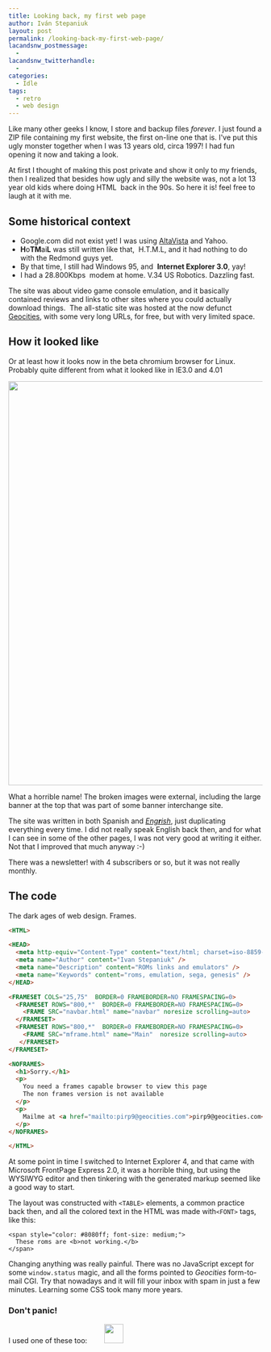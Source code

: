 ```yaml
---
title: Looking back, my first web page
author: Iván Stepaniuk
layout: post
permalink: /looking-back-my-first-web-page/
lacandsnw_postmessage:
  - 
lacandsnw_twitterhandle:
  - 
categories:
  - Idle
tags:
  - retro
  - web design
---
```

Like many other geeks I know, I store and backup files *forever*. I just found a ZIP file containing my first website, the first on-line one that is. I've put this ugly monster together when I was 13 years old, circa 1997! I had fun opening it now and taking a look.

At first I thought of making this post private and show it only to my friends, then I realized that besides how ugly and silly the website was, not a lot 13 year old kids where doing HTML  back in the 90s. So here it is! feel free to laugh at it with me.

## Some historical context

  * Google.com did not exist yet! I was using <a href="http://en.wikipedia.org/wiki/AltaVista" target="_blank">AltaVista</a> and Yahoo.
  * **H**o**TM**ai**L** was still written like that,  H.T.M.L, and it had nothing to do with the Redmond guys yet.
  * By that time, I still had Windows 95, and  **Internet Explorer 3.0**, yay!
  * I had a 28.800Kbps  modem at home. V.34 US Robotics. Dazzling fast.

The site was about video game console emulation, and it basically contained reviews and links to other sites where you could actually download things.  The all-static site was hosted at the now defunct <a href="http://en.wikipedia.org/wiki/GeoCities" target="_blank">Geocities</a>, with some very long URLs, for free, but with very limited space.

## How it looked like

Or at least how it looks now in the beta chromium browser for Linux.
Probably quite different from what it looked like in IE3.0 and 4.01

[<img class="alignleft size-full wp-image-78" title="GameKingdom Screenshot" alt="" src="http://blog.istepaniuk.com/wp-content/uploads/Screenshot-at-2012-04-10-232911.png" width="725" height="801" />][1]

What a horrible name! The broken images were external, including the large banner at the top that was part of some banner interchange site.

The site was written in both Spanish and [*Eng**r**ish*][2], just duplicating everything every time. I did not really speak English back then, and for what I can see in some of the other pages, I was not very good at writing it either. Not that I improved that much anyway :-)

There was a newsletter! with 4 subscribers or so, but it was not really monthly.

## The code

The dark ages of web design. Frames.

```html
<HTML>

<HEAD>
  <meta http-equiv="Content-Type" content="text/html; charset=iso-8859-1" />
  <meta name="Author" content="Ivan Stepaniuk" />
  <meta name="Description" content="ROMs links and emulators" />
  <meta name="Keywords" content="roms, emulation, sega, genesis" />
</HEAD>

<FRAMESET COLS="25,75"  BORDER=0 FRAMEBORDER=NO FRAMESPACING=0>
  <FRAMESET ROWS="800,*"  BORDER=0 FRAMEBORDER=NO FRAMESPACING=0>
    <FRAME SRC="navbar.html" name="navbar" noresize scrolling=auto>
  </FRAMESET>
  <FRAMESET ROWS="800,*"  BORDER=0 FRAMEBORDER=NO FRAMESPACING=0>
    <FRAME SRC="mframe.html" name="Main"  noresize scrolling=auto>
   </FRAMESET>
</FRAMESET>

<NOFRAMES>
  <h1>Sorry.</h1>
  <p>
    You need a frames capable browser to view this page
    The non frames version is not available
  </p>
  <p>
    Mailme at <a href="mailto:pirp9@geocities.com">pirp9@geocities.com</a>
  </p>
</NOFRAMES>

</HTML>
```

At some point in time I switched to Internet Explorer 4, and that came with Microsoft FrontPage Express 2.0, it was a horrible thing, but using the WYSIWYG editor and then tinkering with the generated markup seemed like a good way to start.

The layout was constructed with `<TABLE>` elements, a common practice back then, and all the colored text in the HTML was made with`<FONT>` tags, like this:

```
<span style="color: #8080ff; font-size: medium;">
  These roms are <b>not working.</b>
</span>
```

Changing anything was really painful. There was no JavaScript except for some `window.status` magic, and all the forms pointed to <em>Geocities</em> form-to-mail CGI. Try that nowadays and it will fill your inbox with spam in just a few minutes. Learning some CSS took many more years.

### Don't panic!
I used one of these too:
<a href="http://blog.istepaniuk.com/wp-content/uploads/underconstruction.gif"><img class="alignleft  wp-image-80" style="margin-left: 30px; margin-right: 30px;" title="underconstruction" alt="" src="http://blog.istepaniuk.com/wp-content/uploads/underconstruction.gif" width="38" height="38" />

 [1]: http://blog.istepaniuk.com/wp-content/uploads/Screenshot-at-2012-04-10-232911.png
 [2]: http://en.wikipedia.org/wiki/Engrish
